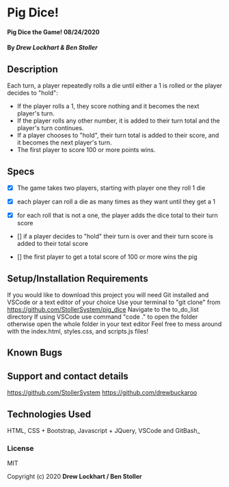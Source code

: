 # Pig Dice!

#### Pig Dice the Game! 08/24/2020

#### By _**Drew Lockhart & Ben Stoller**_

## Description

Each turn, a player repeatedly rolls a die until either a 1 is rolled or the player decides to "hold":

* If the player rolls a 1, they score nothing and it becomes the next player's turn.
* If the player rolls any other number, it is added to their turn total and the player's turn continues.
* If a player chooses to "hold", their turn total is added to their score, and it becomes the next player's turn.
* The first player to score 100 or more points wins.


## Specs

* [X] The game takes two players, starting with player one they roll 1 die 

* [X] each player can roll a die as many times as they want until they get a 1

* [X] for each roll that is not a one, the player adds the dice total to their turn score

* [] if a player decides to "hold" their turn is over and their turn score is added to their total score 

* [] the first player to get a total score of 100 or more wins the pig

## Setup/Installation Requirements

If you would like to download this project you will need Git installed and VSCode or a text editor of your choice
Use your terminal to "git clone" from https://github.com/StollerSystem/pig_dice
Navigate to the to_do_list directory
If using VSCode use command "code ." to open the folder otherwise open the whole folder in your text editor
Feel free to mess around with the index.html, styles.css, and scripts.js files!

## Known Bugs



## Support and contact details

https://github.com/StollerSystem
https://github.com/drewbuckaroo

## Technologies Used

HTML, CSS + Bootstrap, Javascript + JQuery, VSCode and GitBash_

### License

MIT

Copyright (c) 2020 **Drew Lockhart / Ben Stoller**
